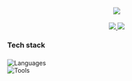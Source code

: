 <h1 align="center">
  <a href="https://git.io/typing-svg">
    <img src="https://readme-typing-svg.herokuapp.com/?font=Righteous&size=35&center=true&vCenter=true&width=500&height=70&duration=4000&lines=Hi+There!+👋;+I'm+Osanda+Samaratunge!;" />
  </a>
</h1>


<div align="center">
  
  <a href="https://www.linkedin.com/in/osanda-samaratunge/" target="_blank">
    <img src="https://img.shields.io/badge/LinkedIn-0077B5?style=for-the-badge&logo=linkedin&logoColor=white" target="_blank" />
  </a>
  <a href="mailto:ovs101134@gmail.com" target="_blank">
    <img src="https://img.shields.io/badge/Gmail-D14836?style=for-the-badge&logo=gmail&logoColor=white" />
  </a>
  
</div>

<h3 align="left"> Tech stack </h3>

###

![Languages](https://skillicons.dev/icons?i=python,java,js,cpp,c,ts,nodejs,nextjs)
<br>
![Tools](https://skillicons.dev/icons?i=git,github,vscode,mysql,mongodb)
